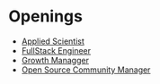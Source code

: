 # Openings

* [Applied Scientist](AppliedScience.md)
* [FullStack Engineer](FullStack.md)
* [Growth Managger](GrowthPerson.md)
* [Open Source Community Manager](OpenSourceCommunityPerson.md)
